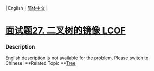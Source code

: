 | English | [简体中文](README.md) |

# [面试题27. 二叉树的镜像  LCOF](https://leetcode-cn.com/problems/er-cha-shu-de-jing-xiang-lcof)
 ### Description
English description is not available for the problem. Please switch to Chinese.
**Related Topic	**[Tree](https://leetcode-cn.com/tag/tree) 